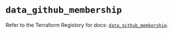 # `data_github_membership`

Refer to the Terraform Registory for docs: [`data_github_membership`](https://registry.terraform.io/providers/integrations/github/5.41.0/docs/data-sources/membership).
